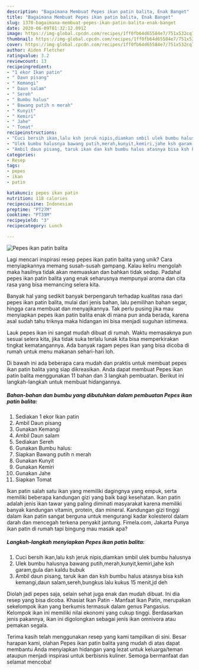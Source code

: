 ```yaml
---
description: "Bagaimana Membuat Pepes ikan patin balita, Enak Banget"
title: "Bagaimana Membuat Pepes ikan patin balita, Enak Banget"
slug: 1370-bagaimana-membuat-pepes-ikan-patin-balita-enak-banget
date: 2020-06-09T01:32:12.091Z
image: https://img-global.cpcdn.com/recipes/1ff0fb64d65584e7/751x532cq70/pepes-ikan-patin-balita-foto-resep-utama.jpg
thumbnail: https://img-global.cpcdn.com/recipes/1ff0fb64d65584e7/751x532cq70/pepes-ikan-patin-balita-foto-resep-utama.jpg
cover: https://img-global.cpcdn.com/recipes/1ff0fb64d65584e7/751x532cq70/pepes-ikan-patin-balita-foto-resep-utama.jpg
author: Aiden Fletcher
ratingvalue: 3.2
reviewcount: 13
recipeingredient:
- "1 ekor Ikan patin"
- " Daun pisang"
- " Kemangi"
- " Daun salam"
- " Sereh"
- " Bumbu halus"
- " Bawang putih n merah"
- " Kunyit"
- " Kemiri"
- " Jahe"
- " Tomat"
recipeinstructions:
- "Cuci bersih ikan,lalu ksh jeruk nipis,diamkan smbil ulek bumbu halusnya"
- "Ulek bumbu halusnya bawang putih,merah,kunyit,kemiri,jahe ksh garam,gula dan kaldu bubuk"
- "Ambil daun pisang, taruk ikan dan ksh bumbu halus atasnya bisa ksh kemangi,daun salam,sereh,bungkus lalu kukus 15 menit,jd deh"
categories:
- Resep
tags:
- pepes
- ikan
- patin

katakunci: pepes ikan patin 
nutrition: 118 calories
recipecuisine: Indonesian
preptime: "PT27M"
cooktime: "PT39M"
recipeyield: "3"
recipecategory: Lunch

---
```



![Pepes ikan patin balita](https://img-global.cpcdn.com/recipes/1ff0fb64d65584e7/751x532cq70/pepes-ikan-patin-balita-foto-resep-utama.jpg)

Lagi mencari inspirasi resep pepes ikan patin balita yang unik? Cara menyiapkannya memang susah-susah gampang. Kalau keliru mengolah maka hasilnya tidak akan memuaskan dan bahkan tidak sedap. Padahal pepes ikan patin balita yang enak seharusnya mempunyai aroma dan cita rasa yang bisa memancing selera kita.

Banyak hal yang sedikit banyak berpengaruh terhadap kualitas rasa dari pepes ikan patin balita, mulai dari jenis bahan, lalu pemilihan bahan segar, hingga cara membuat dan menyajikannya. Tak perlu pusing jika mau menyiapkan pepes ikan patin balita enak di mana pun anda berada, karena asal sudah tahu triknya maka hidangan ini bisa menjadi suguhan istimewa.

Lauk pepes ikan ini sangat mudah dibuat di rumah. Waktu memasaknya pun sesuai selera kita, jika tidak suka terlalu lunak kita bisa memperkirakan tingkat kematangannya. Ada banyak ragam pepes ikan yang bisa dicoba di rumah untuk menu makanan sehari-hari loh.


Di bawah ini ada beberapa cara mudah dan praktis untuk membuat pepes ikan patin balita yang siap dikreasikan. Anda dapat membuat Pepes ikan patin balita menggunakan 11 bahan dan 3 langkah pembuatan. Berikut ini langkah-langkah untuk membuat hidangannya.

<!--inarticleads1-->

##### Bahan-bahan dan bumbu yang dibutuhkan dalam pembuatan Pepes ikan patin balita:

1. Sediakan 1 ekor Ikan patin
1. Ambil  Daun pisang
1. Gunakan  Kemangi
1. Ambil  Daun salam
1. Sediakan  Sereh
1. Gunakan  Bumbu halus:
1. Siapkan  Bawang putih n merah
1. Gunakan  Kunyit
1. Gunakan  Kemiri
1. Gunakan  Jahe
1. Siapkan  Tomat


Ikan patin salah satu ikan yang memiliki dagingnya yang empuk, serta memiliki beberapa kandungan gizi yang baik bagi kesehatan. Ikan patin adalah jenis ikan tawar yang paling diminati masyarakat karena memiliki banyak kandungan vitamin, protein, dan mineral. Kandungan gizi tinggi dalam ikan patin sangat berguna untuk mengurangi kadar kolesterol dalam darah dan mencegah terkena penyakit jantung. Fimela.com, Jakarta Punya ikan patin di rumah tapi bingung mau masak apa? 

<!--inarticleads2-->

##### Langkah-langkah menyiapkan Pepes ikan patin balita:

1. Cuci bersih ikan,lalu ksh jeruk nipis,diamkan smbil ulek bumbu halusnya
1. Ulek bumbu halusnya bawang putih,merah,kunyit,kemiri,jahe ksh garam,gula dan kaldu bubuk
1. Ambil daun pisang, taruk ikan dan ksh bumbu halus atasnya bisa ksh kemangi,daun salam,sereh,bungkus lalu kukus 15 menit,jd deh


Diolah jadi pepes saja, selain sehat juga enak dan mudah dibuat. Ini dia resep yang bisa dicoba. Khasiat Ikan Patin - Manfaat Ikan Patin, merupakan sekelompok ikan yang berkumis termasuk dalam genus Pangasius. Kelompok ikan ini memiliki nilai ekonomi yang cukup tinggi. Berdasarkan jenis pakannya, ikan ini digolongkan sebagai jenis ikan omnivora atau pemakan segala. 

Terima kasih telah menggunakan resep yang kami tampilkan di sini. Besar harapan kami, olahan Pepes ikan patin balita yang mudah di atas dapat membantu Anda menyiapkan hidangan yang lezat untuk keluarga/teman ataupun menjadi inspirasi untuk berbisnis kuliner. Semoga bermanfaat dan selamat mencoba!

